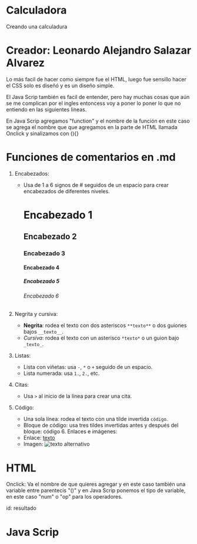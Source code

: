 # Calculadora
Creando una calculadura 

# Creador: Leonardo Alejandro Salazar Alvarez

Lo más facil de hacer como siempre fue el HTML, luego fue sensillo hacer el CSS solo es diseñó y es un 
diseño simple.

El Java Scrip también es facil de entender, pero hay muchas cosas que aún se me complican por el ingles 
entoncess voy a poner lo poner lo que no entiendo en las siguientes lineas.

En Java Scrip agregamos "function" y el nombre de la función en este caso se agrega el nombre que que agregamos 
en la parte de HTML llamada Onclick y sinalizamos con (){}

# Funciones de comentarios en .md
1. Encabezados: 
   - Usa de 1 a 6 signos de # seguidos de un espacio para crear encabezados de diferentes niveles.
     # Encabezado 1
     ## Encabezado 2
     ### Encabezado 3
     #### Encabezado 4
     ##### Encabezado 5
     ###### Encabezado 6

2. Negrita y cursiva:
   - **Negrita**: rodea el texto con dos asteriscos `**texto**` o dos guiones bajos `__texto__`.
   - *Cursiva*: rodea el texto con un asterisco `*texto*` o un guion bajo `_texto_`.

3. Listas:
   - Lista con viñetas: usa `-`, `*` o `+` seguido de un espacio.
   - Lista numerada: usa `1.`, `2.`, etc.

4. Citas:
   - Usa `>` al inicio de la línea para crear una cita.

5. Código:
   - Una sola línea: rodea el texto con una tilde invertida `código`.
   - Bloque de código: usa tres tildes invertidas antes y después del bloque:
          código
     6. Enlaces e imágenes:
   - Enlace: [texto](url)
   - Imagen: ![texto alternativo](url)


# HTML 
Onclick: Va el nombre de que quieres agregar y en este caso también una variable entre parentecis "()" y en Java Scrip 
ponemos el tipo de variable, en este caso "num" o "op" para los operadores.

id: resultado

# Java Scrip
